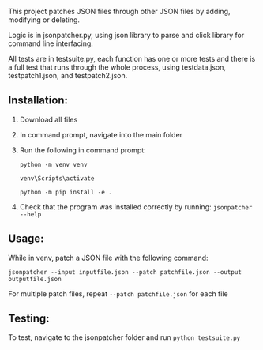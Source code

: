 This project patches JSON files through other JSON files by adding, modifying or deleting.

Logic is in jsonpatcher.py, using json library to parse and click library for command line interfacing. 

All tests are in testsuite.py, each function has one or more tests and there is a full test that runs through the whole process, using testdata.json, testpatch1.json, and testpatch2.json.


## Installation:
  1. Download all files
  2. In command prompt, navigate into the main folder
  3. Run the following in command prompt:
     
       `python -m venv venv`
     
       `venv\Scripts\activate`
     
       `python -m pip install -e .`

4. Check that the program was installed correctly by running:
     `jsonpatcher --help`
     
## Usage:
  While in venv, patch a JSON file with the following command:
  
  `jsonpatcher --input inputfile.json --patch patchfile.json --output outputfile.json`
  
  For multiple patch files, repeat `--patch patchfile.json` for each file

## Testing:
  To test, navigate to the jsonpatcher folder and run  `python testsuite.py`
     
